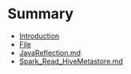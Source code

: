 # Summary

* [Introduction](README.md)
* [File](file.md)
* [JavaReflection.md](JavaReflection.md)
* [Spark_Read_HiveMetastore.md](Spark_Read_HiveMetastore.md)





